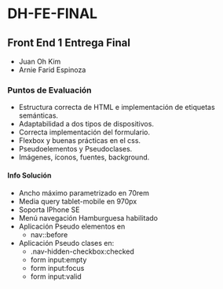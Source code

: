 # DH-FE-FINAL

## Front End 1 Entrega Final

- Juan Oh Kim
- Arnie Farid Espinoza

### Puntos de Evaluación
- Estructura correcta de HTML e implementación de etiquetas semánticas.
- Adaptabilidad a dos tipos de dispositivos.
- Correcta implementación del formulario.
- Flexbox y buenas prácticas en el css.
- Pseudoelementos y Pseudoclases.
- Imágenes, íconos, fuentes, background.

#### Info Solución
- Ancho máximo parametrizado en 70rem
- Media query tablet-mobile en 970px
- Soporta IPhone SE
- Menú navegación Hamburguesa habilitado
- Aplicación Pseudo elementos en 
    - nav::before
- Aplicación Pseudo clases en:
    - .nav-hidden-checkbox:checked 
    - form input:empty
    - form input:focus
    - form input:valid    

